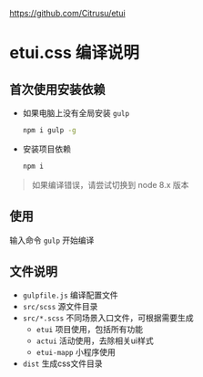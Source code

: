 https://github.com/Citrusu/etui
# etui.css 编译说明

## 首次使用安装依赖

-   如果电脑上没有全局安装 `gulp  `

    ```bash
    npm i gulp -g
    ```

- 安装项目依赖 

    ```bash
    npm i
    ```
> 如果编译错误，请尝试切换到 node 8.x 版本
 
## 使用

输入命令 `gulp` 开始编译

## 文件说明

- `gulpfile.js` 编译配置文件
- `src/scss` 源文件目录
- `src/*.scss` 不同场景入口文件，可根据需要生成
    - `etui` 项目使用，包括所有功能
    - `actui` 活动使用，去除相关ui样式
    - `etui-mapp` 小程序使用   
- `dist` 生成css文件目录
